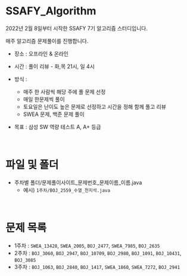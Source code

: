 # SSAFY_Algorithm

2022년 2월 8일부터 시작한 SSAFY 7기 알고리즘 스터디입니다.

매주 알고리즘 문제풀이를 진행합니다.

* 장소 : 오프라인 & 온라인
* 시간 : 풀이 리뷰 - 화,목 21시, 일 4시
* 방식 :
  * 매주 한 사람씩 해당 주에 풀 문제 선정
  * 매일 한문제씩 풀이
  * 토요일은 난이도 높은 문제로 선정하고 시간을 정해 함께 풀고 리뷰
  * SWEA 문제, 백준 문제 풀이

* 목표 : 삼성 SW 역량 테스트 A, A+ 등급

<br>

# 파일 및 폴더
* 주차별 폴더/문제풀이사이트_문제번호_문제이름_이름.java
  * 예시) `1주차/BOJ_2559_수열_천지석.java`
  

<br>

# 문제 목록
* 1주차 : `SWEA_13428`, `SWEA_2005`, `BOJ_2477`, `SWEA_7985`, `BOJ_2635`
* 2주차 : `BOJ_3060`, `BOJ_2947`, `BOJ_10709`, `BOJ_2980`, `BOJ_1091`, `BOJ_10431`, `BOJ_3085`
* 3주차 : `BOJ_1063`, `BOJ_2840`, `BOJ_1417`, `SWEA_1860`, `SWEA_7272`, `BOJ_2941`
